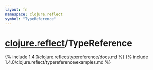 ```yaml
---
layout: fn
namespace: clojure.reflect
symbol: "TypeReference"
---
```


# [clojure.reflect](../)/TypeReference

{% include 1.4.0/clojure.reflect/typereference/docs.md %}
{% include 1.4.0/clojure.reflect/typereference/examples.md %}

